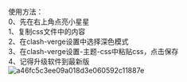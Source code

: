 使用方法：  
0、先在右上角点亮小星星  
1、复制css文件中的内容  
2、在clash-verge设置中选择深色模式  
3、在clash-verge设置-主题-css中粘贴css，点击保存  
4、记得升级软件到最新版  
![a46fc5c3ee09a018d3e060592c11887e](https://github.com/user-attachments/assets/e68e0ec9-862c-4fed-b375-e5903385a60c)
